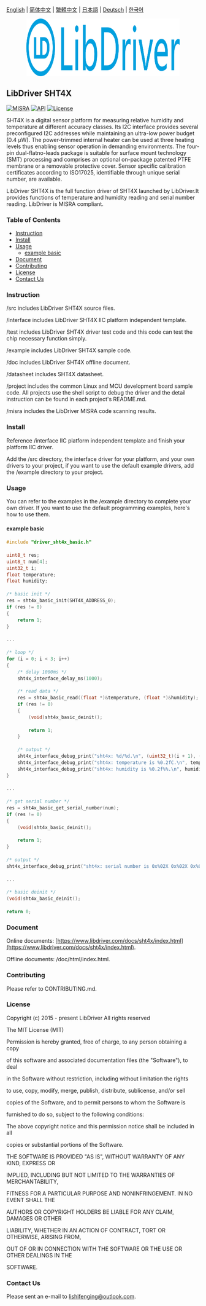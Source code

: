 [English](/README.md) | [ 简体中文](/README_zh-Hans.md) | [繁體中文](/README_zh-Hant.md) | [日本語](/README_ja.md) | [Deutsch](/README_de.md) | [한국어](/README_ko.md)

<div align=center>
<img src="/doc/image/logo.svg" width="400" height="150"/>
</div>

## LibDriver SHT4X

[![MISRA](https://img.shields.io/badge/misra-compliant-brightgreen.svg)](/misra/README.md) [![API](https://img.shields.io/badge/api-reference-blue.svg)](https://www.libdriver.com/docs/sht4x/index.html) [![License](https://img.shields.io/badge/license-MIT-brightgreen.svg)](/LICENSE)

SHT4X is a digital sensor platform for measuring relative humidity and temperature at different accuracy classes. Its I2C interface provides several preconfigured I2C addresses while maintaining an ultra-low power budget (0.4 μW). The power-trimmed internal heater can be used at three heating levels thus enabling sensor operation in demanding environments. The four-pin dual-flatno-leads package is suitable for surface mount technology (SMT) processing and comprises an optional on-package patented PTFE membrane or a removable protective cover. Sensor specific calibration certificates according to ISO17025, identifiable through unique serial number, are available.

LibDriver SHT4X is the full function driver of SHT4X launched by LibDriver.It provides functions of temperature and humidity reading and serial number reading. LibDriver is MISRA compliant.

### Table of Contents

  - [Instruction](#Instruction)
  - [Install](#Install)
  - [Usage](#Usage)
    - [example basic](#example-basic)
  - [Document](#Document)
  - [Contributing](#Contributing)
  - [License](#License)
  - [Contact Us](#Contact-Us)

### Instruction

/src includes LibDriver SHT4X source files.

/interface includes LibDriver SHT4X IIC platform independent template.

/test includes LibDriver SHT4X driver test code and this code can test the chip necessary function simply.

/example includes LibDriver SHT4X sample code.

/doc includes LibDriver SHT4X offline document.

/datasheet includes SHT4X datasheet.

/project includes the common Linux and MCU development board sample code. All projects use the shell script to debug the driver and the detail instruction can be found in each project's README.md.

/misra includes the LibDriver MISRA code scanning results.

### Install

Reference /interface IIC platform independent template and finish your platform IIC driver.

Add the /src directory, the interface driver for your platform, and your own drivers to your project, if you want to use the default example drivers, add the /example directory to your project.

### Usage

You can refer to the examples in the /example directory to complete your own driver. If you want to use the default programming examples, here's how to use them.

#### example basic

```C
#include "driver_sht4x_basic.h"

uint8_t res;
uint8_t num[4];
uint32_t i;
float temperature;
float humidity;

/* basic init */
res = sht4x_basic_init(SHT4X_ADDRESS_0);
if (res != 0)
{
    return 1;
}

...
    
/* loop */
for (i = 0; i < 3; i++)
{
    /* delay 1000ms */
    sht4x_interface_delay_ms(1000);

    /* read data */
    res = sht4x_basic_read((float *)&temperature, (float *)&humidity);
    if (res != 0)
    {
        (void)sht4x_basic_deinit();

        return 1;
    }

    /* output */
    sht4x_interface_debug_print("sht4x: %d/%d.\n", (uint32_t)(i + 1), (uint32_t)3);
    sht4x_interface_debug_print("sht4x: temperature is %0.2fC.\n", temperature);
    sht4x_interface_debug_print("sht4x: humidity is %0.2f%%.\n", humidity);
}

...
    
/* get serial number */
res = sht4x_basic_get_serial_number(num);
if (res != 0)
{
    (void)sht4x_basic_deinit();

    return 1;
}

/* output */
sht4x_interface_debug_print("sht4x: serial number is 0x%02X 0x%02X 0x%02X 0x%02X.\n", num[0], num[1], num[2], num[3]);

...
    
/* basic deinit */
(void)sht4x_basic_deinit();

return 0;
```

### Document

Online documents: [https://www.libdriver.com/docs/sht4x/index.html](https://www.libdriver.com/docs/sht4x/index.html).

Offline documents: /doc/html/index.html.

### Contributing

Please refer to CONTRIBUTING.md.

### License

Copyright (c) 2015 - present LibDriver All rights reserved



The MIT License (MIT) 



Permission is hereby granted, free of charge, to any person obtaining a copy

of this software and associated documentation files (the "Software"), to deal

in the Software without restriction, including without limitation the rights

to use, copy, modify, merge, publish, distribute, sublicense, and/or sell

copies of the Software, and to permit persons to whom the Software is

furnished to do so, subject to the following conditions: 



The above copyright notice and this permission notice shall be included in all

copies or substantial portions of the Software. 



THE SOFTWARE IS PROVIDED "AS IS", WITHOUT WARRANTY OF ANY KIND, EXPRESS OR

IMPLIED, INCLUDING BUT NOT LIMITED TO THE WARRANTIES OF MERCHANTABILITY,

FITNESS FOR A PARTICULAR PURPOSE AND NONINFRINGEMENT. IN NO EVENT SHALL THE

AUTHORS OR COPYRIGHT HOLDERS BE LIABLE FOR ANY CLAIM, DAMAGES OR OTHER

LIABILITY, WHETHER IN AN ACTION OF CONTRACT, TORT OR OTHERWISE, ARISING FROM,

OUT OF OR IN CONNECTION WITH THE SOFTWARE OR THE USE OR OTHER DEALINGS IN THE

SOFTWARE. 

### Contact Us

Please sent an e-mail to lishifenging@outlook.com.